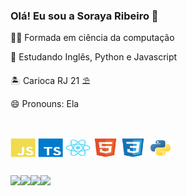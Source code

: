 ### Olá! Eu sou a Soraya Ribeiro 👋

👩‍🎓 Formada em ciência da computação

🌱 Estudando Inglês, Python e Javascript

🏝 Carioca RJ 21 ⛱

😄 Pronouns: Ela


##  
<div style="display: inline_block"><br>
  <img align="center" alt="Js" height="30" width="40" src="https://raw.githubusercontent.com/devicons/devicon/master/icons/javascript/javascript-plain.svg">
  <img align="center" alt="Ts" height="30" width="40" src="https://raw.githubusercontent.com/devicons/devicon/master/icons/typescript/typescript-plain.svg">
  <img align="center" alt="React" height="30" width="40" src="https://raw.githubusercontent.com/devicons/devicon/master/icons/react/react-original.svg">
  <img align="center" alt="HTML" height="30" width="40" src="https://raw.githubusercontent.com/devicons/devicon/master/icons/html5/html5-original.svg">
  <img align="center" alt="CSS" height="30" width="40" src="https://raw.githubusercontent.com/devicons/devicon/master/icons/css3/css3-original.svg">
  <img align="center" alt="Python" height="30" width="40" src="https://raw.githubusercontent.com/devicons/devicon/master/icons/python/python-original.svg">   
</div>

##
  
<div style="display: inline_block">
  <a href="https://t.me/Soraya_Ribeiro" target="_blank"><img src="https://img.shields.io/badge/Telegram-2CA5E0?style=for-the-badge&logo=telegram&logoColor=white" align="left" target="_blank"></a>
  
  <a href="https://www.linkedin.com/in/sorayaalr/" target="_blank"><img src="https://img.shields.io/badge/-LinkedIn-%230077B5?style=for-the-badge&logo=linkedin&logoColor=white" align="left" target="_blank"></a>
  

  <a href = "mailto:soraya.alr@gmail.com"><img src="https://img.shields.io/badge/-Gmail-%23333?style=for-the-badge&logo=gmail&logoColor=white" align="left" target="_blank"></a>
 
    
  <a href="https://twitter.com/Domchili" target="_blank"><img src="https://img.shields.io/badge/Twitter-1DA1F2?style=for-the-badge&logo=twitter&logoColor=white" align="left" target="_blank"></a><br><br>
 
 </div>
  

